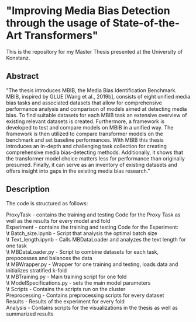 # "Improving Media Bias Detection through the usage of State-of-the-Art Transformers"

This is the repository for my Master Thesis presented at the University of Konstanz. 

## Abstract

"The thesis introduces MBIB, the Media Bias Identification Benchmark. MBIB, inspired
by GLUE [Wang et al., 2019b], consists of eight unified media bias tasks and
associated datasets that allow for comprehensive performance analysis and comparison
of models aimed at detecting media bias. To find suitable datasets for each MBIB
task an extensive overview of existing relevant datasets is created. Furthermore, a
framework is developed to test and compare models on MBIB in a unified way. The
framework is then utilized to compare transformer models on the benchmark and
set baseline performances. With MBIB this thesis introduces an in-depth and challenging
task collection for creating comprehensive media bias-detecting methods.
Additionally, it shows that the transformer model choice matters less for performance
than originally presumed. Finally, it can serve as an inventory of existing
datasets and offers insight into gaps in the existing media bias research."


## Description

The code is structured as follows:

ProxyTask - contains the training and testing Code for the Proxy Task as well as the results for every model and fold  
Experiment - contains the training and testing Code for the Experiment:  
	  	\t Batch_size.ipynb - Script that analysis the optimal batch size  
	  	\t Text_length.ipynb - Calls MBDataLoader and analyzes the text length for one task  
		\t MBDataLoader.py - Script to combine datasets for each task, prepocesses and balances the data  
	  	\t MBWrapper.py - Wrapper for one training and testing, loads data and initializes stratified k-fold  
		\t MBTraining.py - Main training script for one fold  
	  	\t ModelSpecifications.py - sets the main model parameters  
	   	\t Scripts - Contains the scripts run on the cluster  
Preprocessing - Contains preprocessing scripts for every dataset  
Results - Results of the experiment for every fold   
Analysis - Contains scripts for the visualizations in the thesis as well as summarized results  



